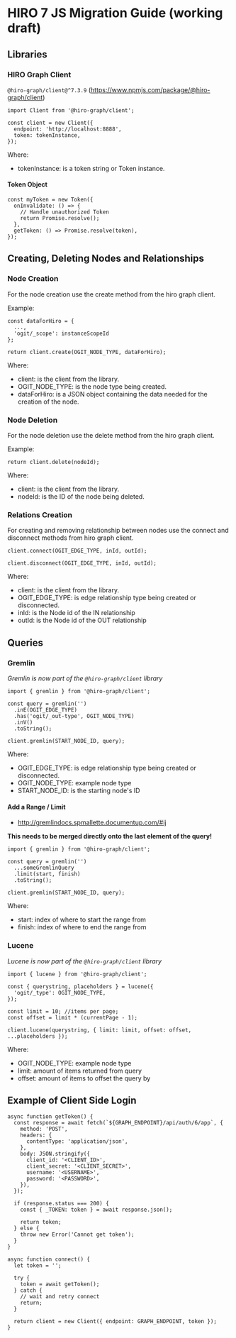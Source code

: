 # HIRO 7 JS Migration Guide (working draft)

## Libraries

### HIRO Graph Client

`@hiro-graph/client@^7.3.9` (https://www.npmjs.com/package/@hiro-graph/client)

```JS
import Client from '@hiro-graph/client';

const client = new Client({
  endpoint: 'http://localhost:8888',
  token: tokenInstance,
});
```

Where:

- tokenInstance: is a token string or Token instance.

#### Token Object

```JS
const myToken = new Token({
  onInvalidate: () => {
    // Handle unauthorized Token
    return Promise.resolve();
  },
  getToken: () => Promise.resolve(token),
});
```

## Creating, Deleting Nodes and Relationships

### Node Creation

For the node creation use the create method from the hiro graph client.

Example:

```JS
const dataForHiro = {
  ...,
  'ogit/_scope': instanceScopeId
};

return client.create(OGIT_NODE_TYPE, dataForHiro);
```

Where:

- client: is the client from the library.
- OGIT_NODE_TYPE: is the node type being created.
- dataForHiro: is a JSON object containing the data needed for the creation of the node.

### Node Deletion

For the node deletion use the delete method from the hiro graph client.

Example:

```JS
return client.delete(nodeId);
```

Where:

- client: is the client from the library.
- nodeId: is the ID of the node being deleted.

### Relations Creation

For creating and removing relationship between nodes use the connect and disconnect methods from hiro graph client.

```JS
client.connect(OGIT_EDGE_TYPE, inId, outId);
```

```JS
client.disconnect(OGIT_EDGE_TYPE, inId, outId);
```

Where:

- client: is the client from the library.
- OGIT_EDGE_TYPE: is edge relationship type being created or disconnected.
- inId: is the Node id of the IN relationship
- outId: is the Node id of the OUT relationship

## Queries

### Gremlin

_Gremlin is now part of the `@hiro-graph/client` library_

```JS
import { gremlin } from '@hiro-graph/client';

const query = gremlin('')
  .inE(OGIT_EDGE_TYPE)
  .has('ogit/_out-type', OGIT_NODE_TYPE)
  .inV()
  .toString();

client.gremlin(START_NODE_ID, query);
```

Where:

- OGIT_EDGE_TYPE: is edge relationship type being created or disconnected.
- OGIT_NODE_TYPE: example node type
- START_NODE_ID: is the starting node's ID

#### Add a Range / Limit

- http://gremlindocs.spmallette.documentup.com/#ij

**This needs to be merged directly onto the last element of the query!**

```JS
import { gremlin } from '@hiro-graph/client';

const query = gremlin('')
  ...someGremlinQuery
  .limit(start, finish)
  .toString();

client.gremlin(START_NODE_ID, query);
```

Where:

- start: index of where to start the range from
- finish: index of where to end the range from

### Lucene

_Lucene is now part of the `@hiro-graph/client` library_

```JS
import { lucene } from '@hiro-graph/client';

const { querystring, placeholders } = lucene({
  'ogit/_type': OGIT_NODE_TYPE,
});

const limit = 10; //items per page;
const offset = limit * (currentPage - 1);

client.lucene(querystring, { limit: limit, offset: offset, ...placeholders });

```

Where:

- OGIT_NODE_TYPE: example node type
- limit: amount of items returned from query
- offset: amount of items to offset the query by

## Example of Client Side Login

```JS
async function getToken() {
  const response = await fetch(`${GRAPH_ENDPOINT}/api/auth/6/app`, {
    method: 'POST',
    headers: {
      contentType: 'application/json',
    },
    body: JSON.stringify({
      client_id: '<CLIENT_ID>',
      client_secret: '<CLIENT_SECRET>',
      username: '<USERNAME>',
      password: '<PASSWORD>',
    }),
  });

  if (response.status === 200) {
    const { _TOKEN: token } = await response.json();

    return token;
  } else {
    throw new Error('Cannot get token');
  }
}

async function connect() {
  let token = '';

  try {
    token = await getToken();
  } catch {
    // wait and retry connect
    return;
  }

  return client = new Client({ endpoint: GRAPH_ENDPOINT, token });
}
```
